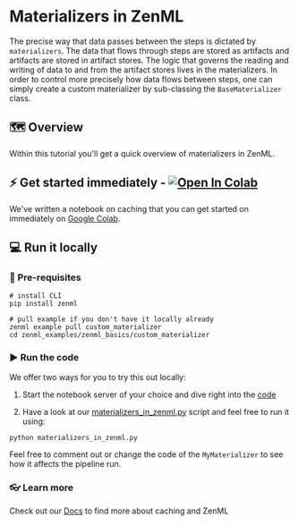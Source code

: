 # Materializers in ZenML
The precise way that data passes between the steps is dictated by `materializers`. The data that flows through steps 
are stored as artifacts and artifacts are stored in artifact stores. The logic that governs the reading and writing of 
data to and from the artifact stores lives in the materializers. In order to control more precisely how data 
flows between steps, one can simply create a custom materializer by sub-classing the `BaseMaterializer` class.

## 🗺 Overview

Within this tutorial you'll get a quick overview of materializers in ZenML. 

## ⚡ Get started immediately - [![Open In Colab](https://colab.research.google.com/assets/colab-badge.svg)](https://colab.research.google.com/github/zenml-io/zenml/blob/feature/ENG-634-beautify-examples/examples/Zenml_Basics/custom_materializer/materializers_in_zenml.ipynb)

We've written a notebook on caching that you can get started on immediately on [Google Colab](https://colab.research.google.com/github/zenml-io/zenml/blob/feature/ENG-634-beautify-examples/examples/Zenml_Basics/custom_materializer/materializers_in_zenml.ipynb).

## 💻 Run it locally
### 📃 Pre-requisites

```shell
# install CLI
pip install zenml 

# pull example if you don't have it locally already
zenml example pull custom_materializer
cd zenml_examples/zenml_basics/custom_materializer
```

### ▶ Run the code

We offer two ways for you to try this out locally:

1. Start the notebook server of your choice and dive right into the [code](materializers_in_zenml.ipynb)

2. Have a look at our [materializers_in_zenml.py](materializers_in_zenml.py) script and feel free to run it 
using:

```bash
python materializers_in_zenml.py
```

Feel free to comment out or change the code of the `MyMaterializer` to see how it affects the pipeline run.

### 👓 Learn more

Check out our [Docs](tbd) to  find more about caching and ZenML
